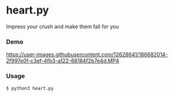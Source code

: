 # heart.py
Impress your crush and make them fall for you

### Demo
https://user-images.githubusercontent.com/12628641/186682014-2f997e0f-c3ef-4fb3-a122-68184f2b7e4d.MP4

### Usage
    $ python3 heart.py

